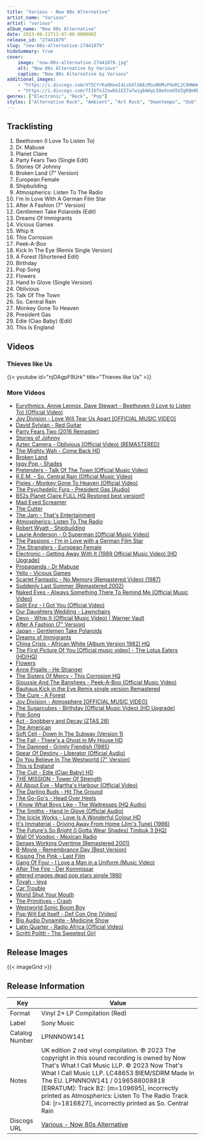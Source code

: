 ```yaml
---
title: "Various - Now 80s Alternative"
artist_name: "Various"
artist: "various"
album_name: "Now 80s Alternative"
date: 2023-06-21T11:47:00.000000Z
release_id: "27441879"
slug: "now-80s-alternative-27441879"
hideSummary: true
cover:
    image: "now-80s-alternative-27441879.jpg"
    alt: "Now 80s Alternative by Various"
    caption: "Now 80s Alternative by Various"
additional_images:
    - "https://i.discogs.com/V75CYrKa0HaeI4LsbXlXAEcMioNUMvP4oRL2C0HWmKI/rs:fit/g:sm/q:90/h:599/w:600/czM6Ly9kaXNjb2dz/LWRhdGFiYXNlLWlt/YWdlcy9SLTI3NDQx/ODc5LTE2ODc2MTky/OTctODMwMy5qcGVn.jpeg"
    - "https://i.discogs.com/fII6TnJ2swbk1EI7a7wigbAHyL5OeXnoU5VZgRQm0Es/rs:fit/g:sm/q:90/h:600/w:598/czM6Ly9kaXNjb2dz/LWRhdGFiYXNlLWlt/YWdlcy9SLTI3NDQx/ODc5LTE2ODc2MTky/OTgtNDkyNi5qcGVn.jpeg"
genres: ["Electronic", "Rock", "Pop"]
styles: ["Alternative Rock", "Ambient", "Art Rock", "Downtempo", "Dub", "Experimental", "Goth Rock", "Indie Rock", "Jangle Pop", "J-Rock", "New Wave", "Pop Rock", "Post-Punk", "Punk", "Synth-pop", "Indie Pop"]
---
```




## Tracklisting
1. Beethoven (I Love To Listen To)
2. Dr. Mabuse
3. Planet Claire
4. Party Fears Two (Single Edit)
5. Stories Of Johnny
6. Broken Land (7" Version)
7. European Female
8. Shipbuilding
9. Atmospherics: Listen To The Radio
10. I'm In Love With A German Film Star
11. After A Fashion (7" Version)
12. Gentlemen Take Polaroids (Edit)
13. Dreams Of Immigrants
14. Vicious Games
15. Whip It
16. This Corrosion
17. Peek-A-Boo
18. Kick In The Eye (Remix Single Version)
19. A Forest (Shortened Edit)
20. Birthday
21. Pop Song
22. Flowers
23. Hand In Glove (Single Version)
24. Oblivious
25. Talk Of The Town
26. So. Central Rain
27. Monkey Gone To Heaven
28. President Gas
29. Edie (Ciao Baby) (Edit)
30. This Is England



## Videos
### Thieves like Us
{{< youtube id="njOAgpF9Urk" title="Thieves like Us" >}}<br>
### More Videos

- [Eurythmics, Annie Lennox, Dave Stewart - Beethoven (I Love to Listen To) (Official Video)](https://www.youtube.com/watch?v=rbuMXyzouJQ)
- [Joy Division - Love Will Tear Us Apart [OFFICIAL MUSIC VIDEO]](https://www.youtube.com/watch?v=zuuObGsB0No)
- [David Sylvian - Red Guitar](https://www.youtube.com/watch?v=7tTX49CjAgo)
- [Party Fears Two (2016 Remaster)](https://www.youtube.com/watch?v=-NUzAeUa6nc)
- [Stories of Johnny](https://www.youtube.com/watch?v=TrgoTexXbzc)
- [Aztec Camera - Oblivious (Official Video) (REMASTERED)](https://www.youtube.com/watch?v=2B2Sc2G_5ZA)
- [The Mighty Wah - Come Back HD](https://www.youtube.com/watch?v=ph57IaYdEsY)
- [Broken Land](https://www.youtube.com/watch?v=G0AAMGPTL1A)
- [Iggy Pop - Shades](https://www.youtube.com/watch?v=t9ybsLjMNZM)
- [Pretenders - Talk Of The Town (Official Music Video)](https://www.youtube.com/watch?v=-Kdt1IARNkI)
- [R.E.M. - So. Central Rain (Official Music Video)](https://www.youtube.com/watch?v=msWi0c4tHV8)
- [Pixies - Monkey Gone To Heaven (Official Video)](https://www.youtube.com/watch?v=EHC9HE7vazI)
- [The Psychedelic Furs - President Gas (Audio)](https://www.youtube.com/watch?v=ywCH3HN2S7E)
- [B52s   Planet Claire FULL HQ Restored best version!!](https://www.youtube.com/watch?v=eOjAzI5zALo)
- [Mad Eyed Screamer](https://www.youtube.com/watch?v=NKIZGN9YG9A)
- [The Cutter](https://www.youtube.com/watch?v=3fKwo8qlkJE)
- [The Jam - That's Entertainment](https://www.youtube.com/watch?v=m-H0uIH5HHQ)
- [Atmospherics: Listen To The Radio](https://www.youtube.com/watch?v=r9qz_bnJVlw)
- [Robert Wyatt - Shipbuilding](https://www.youtube.com/watch?v=Res3-YX4X8g)
- [Laurie Anderson - O Superman [Official Music Video]](https://www.youtube.com/watch?v=Vkfpi2H8tOE)
- [The Passions - I'm in Love with a German Film Star](https://www.youtube.com/watch?v=iLn_oMd1DQU)
- [The Stranglers - European Female](https://www.youtube.com/watch?v=9m9m5-n-aP8)
- [Electronic - Getting Away With It (1989 Official Music Video) [HD Upgrade]](https://www.youtube.com/watch?v=svz0USluN50)
- [Propaganda - Dr Mabuse](https://www.youtube.com/watch?v=bHKm4mLTLs8)
- [Yello - Vicious Games](https://www.youtube.com/watch?v=COrHxDsaTJI)
- [Scarlet Fantastic - No Memory (Remastered Video) (1987)](https://www.youtube.com/watch?v=SdUtAnIrV38)
- [Suddenly Last Summer (Remastered 2002)](https://www.youtube.com/watch?v=Gf0fNT7M1Do)
- [Naked Eyes - Always Something There To Remind Me (Official Music Video)](https://www.youtube.com/watch?v=lVrELhxOFnM)
- [Split Enz - I Got You (Official Video)](https://www.youtube.com/watch?v=wiqBlKnb91A)
- [Our Daughters Wedding - Lawnchairs](https://www.youtube.com/watch?v=P2o5qmhxHfA)
- [Devo - Whip It (Official Music Video) | Warner Vault](https://www.youtube.com/watch?v=j_QLzthSkfM)
- [After A Fashion (7" Version)](https://www.youtube.com/watch?v=VMRO36z7P7g)
- [Japan - Gentlemen Take Polaroids](https://www.youtube.com/watch?v=wEdX0veLihM)
- [Dreams of Immigrants](https://www.youtube.com/watch?v=SYu30ah8Go8)
- [China Crisis - African White (Album Version 1982) HQ](https://www.youtube.com/watch?v=1oDFEBKEGdI)
- [The First Picture Of You [Official music video] - The Lotus Eaters (HD/HQ)](https://www.youtube.com/watch?v=oYdiP8dG2gE)
- [Flowers](https://www.youtube.com/watch?v=3vwDe9DtIqs)
- [Anne Pigalle - He Stranger](https://www.youtube.com/watch?v=76Z5Z5KV7Xg)
- [The Sisters Of Mercy - This Corrosion HQ](https://www.youtube.com/watch?v=q-RVJyNpfDk)
- [Siouxsie And The Banshees - Peek-A-Boo (Official Music Video)](https://www.youtube.com/watch?v=gGH_16SICL0)
- [Bauhaus   Kick in the Eye Remix single version Remastered](https://www.youtube.com/watch?v=KKDDpNO1aMw)
- [The Cure - A Forest](https://www.youtube.com/watch?v=xik-y0xlpZ0)
- [Joy Division - Atmosphere [OFFICIAL MUSIC VIDEO]](https://www.youtube.com/watch?v=1EdUjlawLJM)
- [The Sugarcubes - Birthday (Official Music Video) [HD Upgrade]](https://www.youtube.com/watch?v=qQPm5wqMScE)
- [Pop Song](https://www.youtube.com/watch?v=pDnO76m5XHw)
- [Act - Snobbery and Decay (ZTAS 28)](https://www.youtube.com/watch?v=Ut_DHWJ_iOI)
- [The American](https://www.youtube.com/watch?v=GUfHe4TdNIY)
- [Soft Cell - Down In The Subway (Version 1)](https://www.youtube.com/watch?v=HDZYtgxe0MY)
- [The Fall - There's a Ghost in My House HD](https://www.youtube.com/watch?v=D0bZofM6EOU)
- [The Damned - Grimly Fiendish (1985)](https://www.youtube.com/watch?v=zIpv0fQW4YU)
- [Spear Of Destiny - Liberator (Official Audio)](https://www.youtube.com/watch?v=hp3w3PEf6AM)
- [Do You Believe In The Westworld (7" Version)](https://www.youtube.com/watch?v=RLpra5en8qE)
- [This is England](https://www.youtube.com/watch?v=qkj0wUcbUeE)
- [The Cult - Edie (Ciao Baby) HD](https://www.youtube.com/watch?v=5oRwlSIn918)
- [THE MISSION - Tower Of Strength](https://www.youtube.com/watch?v=iZ6nmpmQKZs)
- [All About Eve - Martha's Harbour (Official Video)](https://www.youtube.com/watch?v=nlCvLWKdEEk)
- [The Darling Buds - Hit The Ground](https://www.youtube.com/watch?v=cDLL7v37xLY)
- [The Go-Go's - Head Over Heels](https://www.youtube.com/watch?v=jQyazt4RDTM)
- [I Know What Boys Like  -  The Waitresses (HQ Audio)](https://www.youtube.com/watch?v=bsneH0mOq-0)
- [The Smiths - Hand In Glove (Official Audio)](https://www.youtube.com/watch?v=WiN-n990oE8)
- [The Icicle Works - Love Is A Wonderful Colour HD](https://www.youtube.com/watch?v=p1RyvR210m0)
- [It's Immaterial - Driving Away From Home (Jim's Tune) (1986)](https://www.youtube.com/watch?v=6jehlXSr-x8)
- [The Future's So Bright (I Gotta Wear Shades) Timbuk 3 [HQ]](https://www.youtube.com/watch?v=65YIlwxBuvM)
- [Wall Of Voodoo - Mexican Radio](https://www.youtube.com/watch?v=eyCEexG9xjw)
- [Senses Working Overtime (Remastered 2001)](https://www.youtube.com/watch?v=kjt7AdLYT2w)
- [B-Movie - Remembrance Day (Best Version)](https://www.youtube.com/watch?v=xUJMvoxiSz8)
- [Kissing The Pink - Last Film](https://www.youtube.com/watch?v=WuRdrAoroSw)
- [Gang Of Four - I Love a Man in a Uniform (Music Video)](https://www.youtube.com/watch?v=_Pws_cquzns)
- [After The Fire - Der Kommissar](https://www.youtube.com/watch?v=vBfFDTPPlaM)
- [altered images dead pop stars single 1980](https://www.youtube.com/watch?v=kO37FT2gT20)
- [Toyah - Ieya](https://www.youtube.com/watch?v=qi6p8iYkWe0)
- [Car Trouble](https://www.youtube.com/watch?v=IlUQWfl6x78)
- [World Shut Your Mouth](https://www.youtube.com/watch?v=qy62raxsRQo)
- [The Primitives - Crash](https://www.youtube.com/watch?v=1y7NGqfZteg)
- [Westworld Sonic Boom Boy](https://www.youtube.com/watch?v=s9DMUnhfOQo)
- [Pop Will Eat Itself - Def Con One (Video)](https://www.youtube.com/watch?v=Xef60FAN6Vk)
- [Big Audio Dynamite - Medicine Show](https://www.youtube.com/watch?v=BD2kWCfTcaU)
- [Latin Quarter - Radio Africa (Official Video)](https://www.youtube.com/watch?v=qqsTq3WsFZ4)
- [Scritti Politti - The Sweetest Girl](https://www.youtube.com/watch?v=ExC0oK28VLA)

## Release Images
{{< imageGrid >}}

## Release Information
|  Key           | Value                                                |
| ---------------| ---------------------------------------------------- |
| Format         | Vinyl 2× LP Compilation (Red) |
| Label          | Sony Music |
| Catalog Number | LPNNNOW141 |
| Notes | UK edition 2 red vinyl compilation.  ℗ 2023  The copyright in this sound recording is owned by Now That's What I Call Music LLP.  © 2023 Now That's What I Call Music LLP.   LC48653   BIEM/SDRM   Made In The EU.   LPNNNOW141 / 0196588008818  [ERRATUM]: Track B2: [m=109695], incorrectly printed as Atmospherics: Listen To The Radio Track D4: [r=1816827], incorrectly printed as So. Central Rain |
| Discogs URL    | [Various - Now 80s Alternative](https://www.discogs.com/release/27441879-Various-Now-80s-Alternative) |